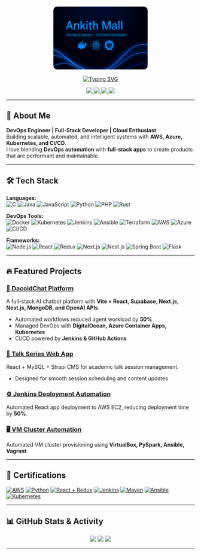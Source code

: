 <!-- Banner -->
<p align="center">
  <img src="https://raw.githubusercontent.com/AnkithMall/AnkithMall/main/profile.png" 
       alt="Ankith Mall Banner"
       style="width: 50%; height: auto; border-radius: 10px;">
</p>

<!-- Typing Intro -->
<p align="center">
  <a href="https://git.io/typing-svg">
    <img src="https://readme-typing-svg.demolab.com?font=Fira+Code&size=24&pause=1000&color=58A6FF&center=true&vCenter=true&width=500&lines=DevOps+Engineer;Full-Stack+Developer;Cloud+Enthusiast;Automation+%7C+Cloud+%7C+AI+Integration" alt="Typing SVG" />
  </a>
</p>

<!-- Social Links -->
<p align="center">
  <a href="https://linkedin.com/in/ankith-mall-aa8879263">
    <img src="https://img.shields.io/badge/LinkedIn-AnkithMall-0A66C2?style=for-the-badge&logo=linkedin&logoColor=white" />
  </a>
  <a href="https://github.com/AnkithMall">
    <img src="https://img.shields.io/badge/GitHub-AnkithMall-181717?style=for-the-badge&logo=github&logoColor=white" />
  </a>
  <a href="https://medium.com/@ankithmall1729">
    <img src="https://img.shields.io/badge/Medium-ankithmall1729-000000?style=for-the-badge&logo=medium&logoColor=white" />
  </a>
  <a href="https://ankith.pages.dev">
    <img src="https://img.shields.io/badge/Portfolio-ankith.pages.dev-14B8A6?style=for-the-badge&logo=google-chrome&logoColor=white" />
  </a>
</p>

---

## 🚀 About Me
**DevOps Engineer | Full-Stack Developer | Cloud Enthusiast**  
Building scalable, automated, and intelligent systems with **AWS, Azure, Kubernetes, and CI/CD**.  
I love blending **DevOps automation** with **full-stack apps** to create products that are performant and maintainable.

---

## 🛠 Tech Stack

**Languages:**  
![C](https://img.shields.io/badge/C-A8B9CC?style=for-the-badge&logo=c&logoColor=black)
![Java](https://img.shields.io/badge/Java-007396?style=for-the-badge&logo=java&logoColor=white)
![JavaScript](https://img.shields.io/badge/JavaScript-F7DF1E?style=for-the-badge&logo=javascript&logoColor=black)
![Python](https://img.shields.io/badge/Python-3776AB?style=for-the-badge&logo=python&logoColor=white)
![PHP](https://img.shields.io/badge/PHP-777BB4?style=for-the-badge&logo=php&logoColor=white)
![Rust](https://img.shields.io/badge/Rust-000000?style=for-the-badge&logo=rust&logoColor=white)

**DevOps Tools:**  
![Docker](https://img.shields.io/badge/Docker-2496ED?style=for-the-badge&logo=docker&logoColor=white)
![Kubernetes](https://img.shields.io/badge/Kubernetes-326CE5?style=for-the-badge&logo=kubernetes&logoColor=white)
![Jenkins](https://img.shields.io/badge/Jenkins-D24939?style=for-the-badge&logo=jenkins&logoColor=white)
![Ansible](https://img.shields.io/badge/Ansible-EE0000?style=for-the-badge&logo=ansible&logoColor=white)
![Terraform](https://img.shields.io/badge/Terraform-844FBA?style=for-the-badge&logo=terraform&logoColor=white)
![AWS](https://img.shields.io/badge/AWS-FF9900?style=for-the-badge&logo=amazonaws&logoColor=white)
![Azure](https://img.shields.io/badge/Azure-0078D4?style=for-the-badge&logo=microsoft-azure&logoColor=white)
![CI/CD](https://img.shields.io/badge/CI%2FCD-58A6FF?style=for-the-badge&logo=githubactions&logoColor=white)

**Frameworks:**  
![Node.js](https://img.shields.io/badge/Node.js-339933?style=for-the-badge&logo=nodedotjs&logoColor=white)
![React](https://img.shields.io/badge/React-61DAFB?style=for-the-badge&logo=react&logoColor=black)
![Redux](https://img.shields.io/badge/Redux-764ABC?style=for-the-badge&logo=redux&logoColor=white)
![Next.js](https://img.shields.io/badge/Next.js-000000?style=for-the-badge&logo=nextdotjs&logoColor=white)
![Nest.js](https://img.shields.io/badge/Nest.js-E0234E?style=for-the-badge&logo=nestjs&logoColor=white)
![Spring Boot](https://img.shields.io/badge/Spring%20Boot-6DB33F?style=for-the-badge&logo=springboot&logoColor=white)
![Flask](https://img.shields.io/badge/Flask-000000?style=for-the-badge&logo=flask&logoColor=white)

---

## 🔥 Featured Projects

### [💬 DacoidChat Platform](https://dacoidchat.com)
A full-stack AI chatbot platform with **Vite + React, Supabase, Next.js, Nest.js, MongoDB, and OpenAI APIs**.  
- Automated workflows reduced agent workload by **50%**  
- Managed DevOps with **DigitalOcean, Azure Container Apps, Kubernetes**  
- CI/CD powered by **Jenkins & GitHub Actions**

### [📢 Talk Series Web App](https://github.com/AnkithMall/scis-talk-series)
React + MySQL + Strapi CMS for academic talk session management.  
- Designed for smooth session scheduling and content updates

### [⚙ Jenkins Deployment Automation](https://medium.com/@ankithmall1729/deploy-a-react-project-on-ec2-instance-using-jenkins-automation-4875a1e686a5)
Automated React app deployment to AWS EC2, reducing deployment time by **50%**.

### [🖥 VM Cluster Automation](#)
Automated VM cluster provisioning using **VirtualBox, PySpark, Ansible, Vagrant**.

---

## 📜 Certifications

[![AWS](https://img.shields.io/badge/AWS_Cloud_Computing-232F3E?style=for-the-badge&logo=amazonaws&logoColor=white)](https://drive.google.com/file/d/1nX1-o9tAj6dG2FDzi7RBQMvyWLw4Gt13/view?usp=sharing)
[![Python](https://img.shields.io/badge/Python_Beginner-3776AB?style=for-the-badge&logo=python&logoColor=white)](https://drive.google.com/file/d/1Mj_keFyRL-ecGhsMJzMuKWP622BT5JDZ/view?usp=sharing)
[![React + Redux](https://img.shields.io/badge/React_%2B_Redux-61DAFB?style=for-the-badge&logo=react&logoColor=black)](https://drive.google.com/file/d/1o_m2z4z7Cbi-qDxf4IdG9mRp3k1wKoWl/view?usp=sharing)
[![Jenkins](https://img.shields.io/badge/Jenkins_Automation-D24939?style=for-the-badge&logo=jenkins&logoColor=white)](https://drive.google.com/file/d/1NuRX8ZTqg3-RQr9i6IWpLy2DWiqtql5k/view?usp=sharing)
[![Maven](https://img.shields.io/badge/Maven-A93F3F?style=for-the-badge&logo=apachemaven&logoColor=white)](https://drive.google.com/file/d/1mU_UVxqcC0L36eYKNrJM77rX-6Mvo9kj/view?usp=sharing)
[![Ansible](https://img.shields.io/badge/Ansible-EE0000?style=for-the-badge&logo=ansible&logoColor=white)](https://drive.google.com/file/d/181xNEhe-s31fjp3ItbkEA5Bnsg-kwOc4/view?usp=sharing)
[![Kubernetes](https://img.shields.io/badge/Kubernetes-326CE5?style=for-the-badge&logo=kubernetes&logoColor=white)](https://drive.google.com/file/d/1jJQbu_Tz48dIgnEwjD9zYpWsN1PivHpx/view?usp=sharing)

---

## 📊 GitHub Stats & Activity

<p align="center">
  <img height="160em" src="https://github-readme-stats.vercel.app/api?username=AnkithMall&show_icons=true&theme=tokyonight" />
  <img height="160em" src="https://github-readme-stats.vercel.app/api/top-langs/?username=AnkithMall&layout=compact&theme=tokyonight" />
  <img height="160em" src="https://github-readme-streak-stats.herokuapp.com/?user=AnkithMall&theme=tokyonight" />
</p>

---

